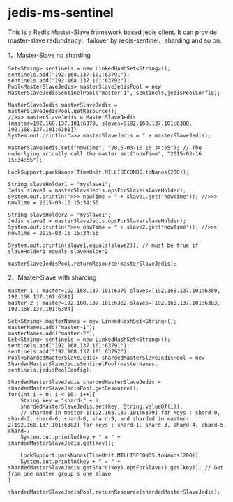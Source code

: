 jedis-ms-sentinel
=================

This is a Redis Master-Slave framework based jedis client.
It can provide master-slave redundancy、failover by redis-sentinel、sharding and so on.

1、Master-Slave no sharding

	Set<String> sentinels = new LinkedHashSet<String>();
	sentinels.add("192.168.137.101:63791");
	sentinels.add("192.168.137.101:63792");
	Pool<MasterSlaveJedis> masterSlaveJedisPool = new MasterSlaveJedisSentinelPool("master-1", sentinels,jedisPoolConfig);

	MasterSlaveJedis masterSlaveJedis = masterSlaveJedisPool.getResource();
	//>>> masterSlaveJedis = MasterSlaveJedis {master=192.168.137.101:6379, slaves=[192.168.137.101:6380, 192.168.137.101:6381]}
	System.out.println(">>> masterSlaveJedis = " + masterSlaveJedis);
	
	masterSlaveJedis.set("nowTime", "2015-03-16 15:34:55"); // The underlying actually call the master.set("nowTime", "2015-03-16 15:34:55");
	
	LockSupport.parkNanos(TimeUnit.MILLISECONDS.toNanos(200));
	
	String slaveHolder1 = "myslave1";
	Jedis slave1 = masterSlaveJedis.opsForSlave(slaveHolder);
	System.out.println(">>> nowTime = " + slave1.get("nowTime")); //>>> nowTime = 2015-03-16 15:34:55

	String slaveHolder2 = "myslave1";
	Jedis slave2 = masterSlaveJedis.opsForSlave(slaveHolder);
	System.out.println(">>> nowTime = " + slave2.get("nowTime")); //>>> nowTime = 2015-03-16 15:34:55

	System.out.println(slave1.equals(slave2)); // must be true if slaveHolder1 equals slaveHolder2

	masterSlaveJedisPool.returnResource(masterSlaveJedis);

2、Master-Slave with sharding
	
	master-1 : master=192.168.137.101:6379 slaves=[192.168.137.101:6380, 192.168.137.101:6381]
	master-2 : master=192.168.137.101:6382 slaves=[192.168.137.101:6383, 192.168.137.101:6384]

	Set<String> masterNames = new LinkedHashSet<String>();
	masterNames.add("master-1");
	masterNames.add("master-2");
	Set<String> sentinels = new LinkedHashSet<String>();
	sentinels.add("192.168.137.101:63791");
	sentinels.add("192.168.137.101:63792");
	Pool<ShardedMasterSlaveJedis> shardedMasterSlaveJedisPool = new ShardedMasterSlaveJedisSentinelPool(masterNames, sentinels,jedisPoolConfig);

	ShardedMasterSlaveJedis shardedMasterSlaveJedis = shardedMasterSlaveJedisPool.getResource();
	for(int i = 0; i < 10; i++){
		String key = "shard-" + i;
		shardedMasterSlaveJedis.set(key, String.valueOf(i));
		// sharded in master-1[192.168.137.101:6379] for keys : shard-0, shard-2, shard-6, shard-8, shard-9, and sharded in master-2[192.168.137.101:6382] for keys : shard-1, shard-3, shard-4, shard-5, shard-7
		System.out.println(key + " = " + shardedMasterSlaveJedis.get(key));
		
		LockSupport.parkNanos(TimeUnit.MILLISECONDS.toNanos(200));
		System.out.println(key + " = " + shardedMasterSlaveJedis.getShard(key).opsForSlave().get(key)); // Get from one master group's one slave
	}
	
	shardedMasterSlaveJedisPool.returnResource(shardedMasterSlaveJedis);